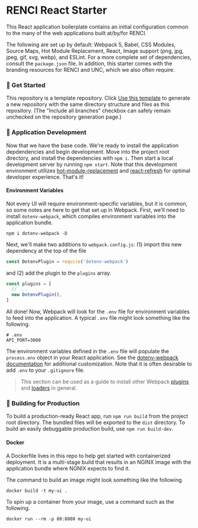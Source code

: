 # RENCI React Starter

This React application boilerplate contains an initial configuration common to the many of the web applications built at/by/for RENCI.

The following are set up by default: Webpack 5, Babel, CSS Modules, Source Maps, Hot Module Replacement, React, Image support (png, jpg, jpeg, gif, svg, webp), and ESLint. For a more complete set of dependencies, consult the `package.json` file. In addition, this starter comes with the branding resources for RENCI and UNC, which we also often require.

### 🚀 Get Started

This repository is a template repository. Click [Use this template](https://github.com/renci/react-starter/generate) to
generate a new repository with the same directory structure and files as this repository.
(The "Include all branches" checkbox can safely remain unchecked on the repository generation page.)

### 🚧 Application Development

Now that we have the base code. We're ready to install the application depdendencies and begin development. Move into the project root directory, and install the dependencies with `npm i`. Then start a local development server by running `npm start`. Note that this development environment utilizes [hot-module-replacement](https://webpack.js.org/guides/hot-module-replacement/) and [react-refresh](https://github.com/pmmmwh/react-refresh-webpack-plugin) for optimal developer experience. That's it!

#### Environment Variables

Not every UI will require environment-specific variables, but it is common, so some notes are here to get that set up in Webpack.
First, we'll need to install `dotenv-webpack`, which compiles environment variables into the application bundle.

```shell
npm i dotenv-webpack -D
```
Next, we'll make two additions to `webpack.config.js`: (1) import this new dependency at the top of the file

```js
const DotenvPlugin = require('dotenv-webpack')
```

and (2) add the plugin to the `plugins` array.

```js
const plugins = [
  // ...
  new DotenvPlugin(),
]
```

All done! Now, Webpack will look for the `.env` file for environment variables to feed into the application. A typical `.env` file might look something like the following.

```shell
# .env
API_PORT=3000
```

The environment variables defined in the `.env` file will populate the `process.env` object in your React application. See the [dotenv-webpack documentation](https://github.com/mrsteele/dotenv-webpack#readme) for additional customization. Note that it is often desirable to add `.env` to your `.gitignore` file.

> This section can be used as a guide to install other Webpack [plugins](https://webpack.js.org/plugins/) and [loaders](https://webpack.js.org/loaders/) in general.

### 🎁 Building for Production

To build a production-ready React app, run `npm run build` from the project root directory. The bundled files will be exported to the `dist` directory. To build an easily debuggable production build, use `npm run build-dev`.

#### Docker

A Dockerfile lives in this repo to help get started with containerized deployment.
It is a multi-stage build that results in an NGINX image with the application bundle where NGNIX expects to find it.

The command to build an image might look something like the following.
```
docker build -t my-ui .
```

To spin up a container from your image, use a command such as the following.
```
docker run --rm -p 80:8080 my-ui
```
